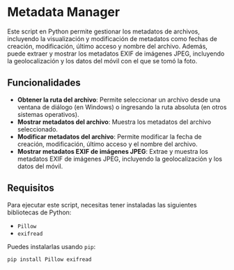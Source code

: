 # Metadata Manager

Este script en Python permite gestionar los metadatos de archivos, incluyendo la visualización y modificación de metadatos como fechas de creación, modificación, último acceso y nombre del archivo. Además, puede extraer y mostrar los metadatos EXIF de imágenes JPEG, incluyendo la geolocalización y los datos del móvil con el que se tomó la foto.

## Funcionalidades

- **Obtener la ruta del archivo**: Permite seleccionar un archivo desde una ventana de diálogo (en Windows) o ingresando la ruta absoluta (en otros sistemas operativos).
- **Mostrar metadatos del archivo**: Muestra los metadatos del archivo seleccionado.
- **Modificar metadatos del archivo**: Permite modificar la fecha de creación, modificación, último acceso y el nombre del archivo.
- **Mostrar metadatos EXIF de imágenes JPEG**: Extrae y muestra los metadatos EXIF de imágenes JPEG, incluyendo la geolocalización y los datos del móvil.

## Requisitos

Para ejecutar este script, necesitas tener instaladas las siguientes bibliotecas de Python:

- `Pillow`
- `exifread`

Puedes instalarlas usando `pip`:

```sh
pip install Pillow exifread
